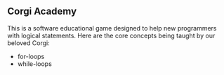 Corgi Academy
---------------

This is a software educational game designed to help new programmers with logical statements. Here are the core concepts being taught by our beloved Corgi:

  - for-loops
  - while-loops